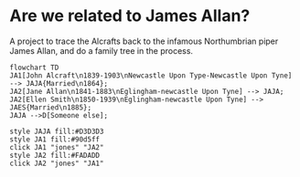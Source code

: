 # Are we related to James Allan?

A project to trace the Alcrafts back to the infamous Northumbrian piper James Allan, and do a family tree in the process.


``` mermaid
flowchart TD  
JA1[John Alcraft\n1839-1903\nNewcastle Upon Type-Newcastle Upon Tyne] --> JAJA{Married\n1864};
JA2[Jane Allan\n1841-1883\nEglingham-newcastle Upon Tyne] --> JAJA;
JA2[Ellen Smith\n1850-1939\nEglingham-newcastle Upon Tyne] --> JAES{Married\n1885};  
JAJA -->D[Someone else];  

style JAJA fill:#D3D3D3
style JA1 fill:#90d5ff
click JA1 "jones" "JA2"
style JA2 fill:#FADADD
click JA2 "jones" "JA1"


```
